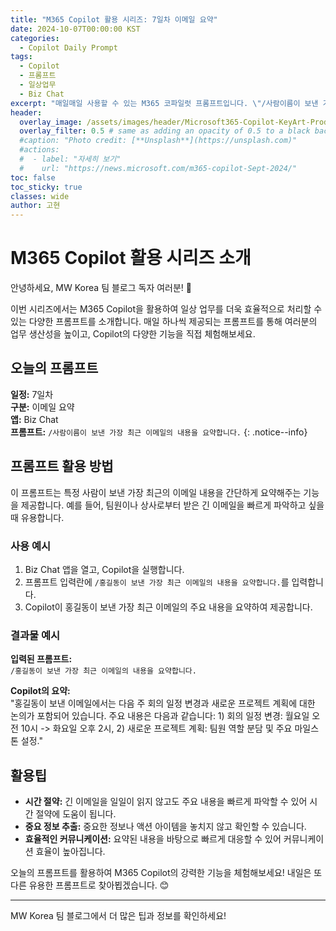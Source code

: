 ```yaml
---
title: "M365 Copilot 활용 시리즈: 7일차 이메일 요약"
date: 2024-10-07T00:00:00 KST
categories:
  - Copilot Daily Prompt
tags:
  - Copilot
  - 프롬프트
  - 일상업무
  - Biz Chat
excerpt: "매일매일 사용할 수 있는 M365 코파일럿 프롬프트입니다. \"/사람이름이 보낸 가장 최근 이메일의 내용을 요약합니다.\""
header:
  overlay_image: /assets/images/header/Microsoft365-Copilot-KeyArt-Productivity-6K-01.png
  overlay_filter: 0.5 # same as adding an opacity of 0.5 to a black background
  #caption: "Photo credit: [**Unsplash**](https://unsplash.com)"
  #actions:
  #  - label: "자세히 보기"
  #    url: "https://news.microsoft.com/m365-copilot-Sept-2024/"
toc: false
toc_sticky: true
classes: wide
author: 고현
---
```


# M365 Copilot 활용 시리즈 소개

안녕하세요, MW Korea 팀 블로그 독자 여러분! 🎉

이번 시리즈에서는 M365 Copilot을 활용하여 일상 업무를 더욱 효율적으로 처리할 수 있는 다양한 프롬프트를 소개합니다. 매일 하나씩 제공되는 프롬프트를 통해 여러분의 업무 생산성을 높이고, Copilot의 다양한 기능을 직접 체험해보세요.

## 오늘의 프롬프트

**일정:** 7일차  
**구분:** 이메일 요약  
**앱:** Biz Chat  
**프롬프트:** `/사람이름이 보낸 가장 최근 이메일의 내용을 요약합니다.`
{: .notice--info}

## 프롬프트 활용 방법

이 프롬프트는 특정 사람이 보낸 가장 최근의 이메일 내용을 간단하게 요약해주는 기능을 제공합니다. 예를 들어, 팀원이나 상사로부터 받은 긴 이메일을 빠르게 파악하고 싶을 때 유용합니다.

### 사용 예시

1. Biz Chat 앱을 열고, Copilot을 실행합니다.
2. 프롬프트 입력란에 `/홍길동이 보낸 가장 최근 이메일의 내용을 요약합니다.`를 입력합니다.
3. Copilot이 홍길동이 보낸 가장 최근 이메일의 주요 내용을 요약하여 제공합니다.

### 결과물 예시

**입력된 프롬프트:**  
`/홍길동이 보낸 가장 최근 이메일의 내용을 요약합니다.`

**Copilot의 요약:**  
"홍길동이 보낸 이메일에서는 다음 주 회의 일정 변경과 새로운 프로젝트 계획에 대한 논의가 포함되어 있습니다. 주요 내용은 다음과 같습니다: 1) 회의 일정 변경: 월요일 오전 10시 -> 화요일 오후 2시, 2) 새로운 프로젝트 계획: 팀원 역할 분담 및 주요 마일스톤 설정."

## 활용팁

- **시간 절약:** 긴 이메일을 일일이 읽지 않고도 주요 내용을 빠르게 파악할 수 있어 시간 절약에 도움이 됩니다.
- **중요 정보 추출:** 중요한 정보나 액션 아이템을 놓치지 않고 확인할 수 있습니다.
- **효율적인 커뮤니케이션:** 요약된 내용을 바탕으로 빠르게 대응할 수 있어 커뮤니케이션 효율이 높아집니다.

오늘의 프롬프트를 활용하여 M365 Copilot의 강력한 기능을 체험해보세요! 내일은 또 다른 유용한 프롬프트로 찾아뵙겠습니다. 😊

---

MW Korea 팀 블로그에서 더 많은 팁과 정보를 확인하세요!

